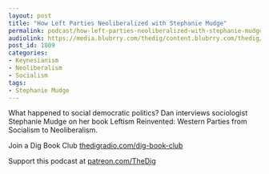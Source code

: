 ```yaml
---
layout: post
title: "How Left Parties Neoliberalized with Stephanie Mudge"
permalink: podcast/how-left-parties-neoliberalized-with-stephanie-mudge
audiolink: https://media.blubrry.com/thedig/content.blubrry.com/thedig/The_Dig-EP_284-Mudge.mp3
post_id: 1809
categories: 
- Keynesianism
- Neoliberalism
- Socialism
tags: 
- Stephanie Mudge
---
```


What happened to social democratic politics? Dan interviews sociologist Stephanie Mudge on her book 
Leftism Reinvented: Western Parties from Socialism to Neoliberalism.

Join a Dig Book Club 
[thedigradio.com/dig-book-club](http://thedigradio.com/dig-book-club)

Support this podcast at 
[patreon.com/TheDig](http://patreon.com/TheDig)